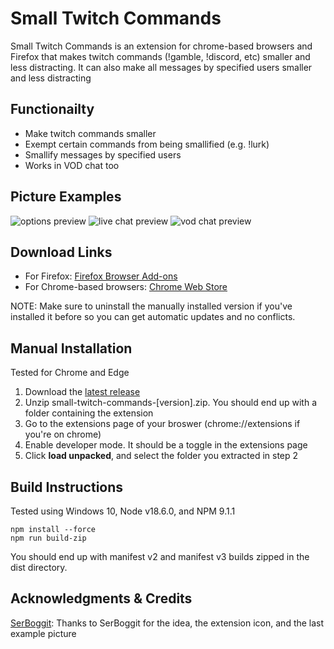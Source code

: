 
# Small Twitch Commands

Small Twitch Commands is an extension for chrome-based browsers and Firefox that makes twitch commands (!gamble, !discord, etc) smaller and less distracting.
It can also make all messages by specified users smaller and less distracting

## Functionailty

* Make twitch commands smaller
* Exempt certain commands from being smallified (e.g. !lurk)
* Smallify messages by specified users
* Works in VOD chat too

## Picture Examples

![options preview](https://imgur.com/JaXsaK2.png)
![live chat preview](https://imgur.com/Du8A5j4.png)
![vod chat preview](https://imgur.com/JND8Xmh.png)

## Download Links
* For Firefox: [Firefox Browser Add-ons](https://addons.mozilla.org/en-US/firefox/addon/manas-small-twitch-commands/)
* For Chrome-based browsers: [Chrome Web Store](https://chrome.google.com/webstore/detail/small-twitch-commands/mflkiinfjlaondfngcnggpljahglcmko)

NOTE: Make sure to uninstall the manually installed version if you've installed it before so you can get automatic updates and no conflicts. 

## Manual Installation
Tested for Chrome and Edge
1. Download the [latest release](https://github.com/Mana24/Small-Twitch-Commands/releases/latest)
2. Unzip small-twitch-commands-\[version\].zip. You should end up with a folder containing the extension
3. Go to the extensions page of your broswer (chrome://extensions if you're on chrome)
4. Enable developer mode. It should be a toggle in the extensions page
5. Click **load unpacked**, and select the folder you extracted in step 2

## Build Instructions 

Tested using Windows 10, Node v18.6.0, and NPM 9.1.1

```Shell
npm install --force
npm run build-zip
```

You should end up with manifest v2 and manifest v3 builds zipped in the dist directory.


## Acknowledgments & Credits

[SerBoggit](https://www.twitch.tv/serboggit): Thanks to SerBoggit for the idea, the extension icon, and the last example picture
